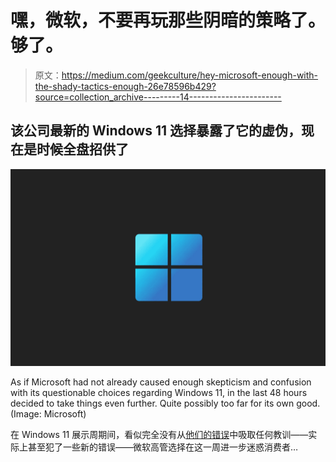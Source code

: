 # 嘿，微软，不要再玩那些阴暗的策略了。够了。

> 原文：<https://medium.com/geekculture/hey-microsoft-enough-with-the-shady-tactics-enough-26e78596b429?source=collection_archive---------14----------------------->

## 该公司最新的 Windows 11 选择暴露了它的虚伪，现在是时候全盘招供了

![](img/dc12367f666d868a604adc6bed93ecd6.png)

As if Microsoft had not already caused enough skepticism and confusion with its questionable choices regarding Windows 11, in the last 48 hours decided to take things even further. Quite possibly too far for its own good. (Image: Microsoft)

在 Windows 11 展示周期间，看似完全没有从[他们的错误](/geekculture/windows-11-communication-disaster-in-microsofts-amateur-night-c1b14dd596fb)中吸取任何教训——实际上甚至犯了一些新的错误——微软高管选择在这一周进一步迷惑消费者…